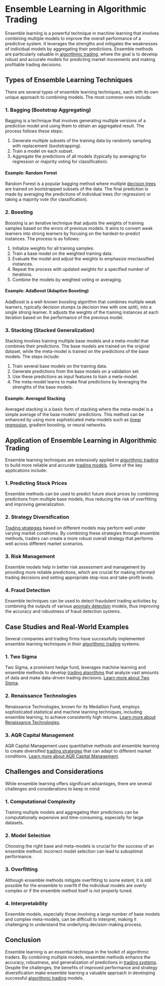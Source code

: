 # Ensemble Learning in Algorithmic Trading

Ensemble learning is a powerful technique in machine learning that involves combining multiple models to improve the overall performance of a predictive system. It leverages the strengths and mitigates the weaknesses of individual models by aggregating their predictions. Ensemble methods are particularly valuable in [algorithmic trading](../a/algorithmic_trading.md), where the goal is to develop robust and accurate models for predicting market movements and making profitable trading decisions.

## Types of Ensemble Learning Techniques

There are several types of ensemble learning techniques, each with its own unique approach to combining models. The most common ones include:

### 1. Bagging (Bootstrap Aggregating)
Bagging is a technique that involves generating multiple versions of a prediction model and using them to obtain an aggregated result. The process follows these steps:
1. Generate multiple subsets of the training data by randomly sampling with replacement (bootstrapping).
2. Train a model on each subset.
3. Aggregate the predictions of all models (typically by averaging for regression or majority voting for classification).

#### Example: Random Forest
Random Forest is a popular bagging method where multiple [decision trees](../d/decision_trees.md) are trained on bootstrapped subsets of the data. The final prediction is made by averaging the predictions of individual trees (for regression) or taking a majority vote (for classification).

### 2. Boosting
Boosting is an iterative technique that adjusts the weights of training samples based on the errors of previous models. It aims to convert weak learners into strong learners by focusing on the hardest-to-predict instances. The process is as follows:
1. Initialize weights for all training samples.
2. Train a base model on the weighted training data.
3. Evaluate the model and adjust the weights to emphasize misclassified instances.
4. Repeat the process with updated weights for a specified number of iterations.
5. Combine the models by weighted voting or averaging.

#### Example: AdaBoost (Adaptive Boosting)
AdaBoost is a well-known boosting algorithm that combines multiple weak learners, typically decision stumps (a decision tree with one split), into a single strong learner. It adjusts the weights of the training instances at each iteration based on the performance of the previous model.

### 3. Stacking (Stacked Generalization)
Stacking involves training multiple base models and a meta-model that combines their predictions. The base models are trained on the original dataset, while the meta-model is trained on the predictions of the base models. The steps include:
1. Train several base models on the training data.
2. Generate predictions from the base models on a validation set.
3. Use these predictions as input features to train a meta-model.
4. The meta-model learns to make final predictions by leveraging the strengths of the base models.

#### Example: Averaged Stacking
Averaged stacking is a basic form of stacking where the meta-model is a simple average of the base models' predictions. This method can be enhanced by using more sophisticated meta-models such as [linear regression](../l/linear_regression.md), gradient boosting, or neural networks.

## Application of Ensemble Learning in Algorithmic Trading

Ensemble learning techniques are extensively applied in [algorithmic trading](../a/algorithmic_trading.md) to build more reliable and accurate [trading models](../t/trading_models.md). Some of the key applications include:

### 1. Predicting Stock Prices
Ensemble methods can be used to predict future stock prices by combining predictions from multiple base models, thus reducing the risk of overfitting and improving generalization.

### 2. Strategy Diversification
[Trading strategies](../t/trading_strategies.md) based on different models may perform well under varying market conditions. By combining these strategies through ensemble methods, traders can create a more robust overall strategy that performs well across different market scenarios.

### 3. Risk Management
Ensemble models help in better risk assessment and management by providing more reliable predictions, which are crucial for making informed trading decisions and setting appropriate stop-loss and take-profit levels.

### 4. Fraud Detection
Ensemble techniques can be used to detect fraudulent trading activities by combining the outputs of various [anomaly detection](../a/anomaly_detection.md) models, thus improving the accuracy and robustness of fraud detection systems.

## Case Studies and Real-World Examples

Several companies and trading firms have successfully implemented ensemble learning techniques in their [algorithmic trading](../a/algorithmic_trading.md) systems:

### 1. Two Sigma
Two Sigma, a prominent hedge fund, leverages machine learning and ensemble methods to develop [trading algorithms](../t/trading_algorithms.md) that analyze vast amounts of data and make data-driven trading decisions. [Learn more about Two Sigma](https://www.twosigma.com/).

### 2. Renaissance Technologies
Renaissance Technologies, known for its Medallion Fund, employs sophisticated statistical and machine learning techniques, including ensemble learning, to achieve consistently high returns. [Learn more about Renaissance Technologies](https://www.rentec.com/).

### 3. AQR Capital Management
AQR Capital Management uses quantitative methods and ensemble learning to create diversified [trading strategies](../t/trading_strategies.md) that can adapt to different market conditions. [Learn more about AQR Capital Management](https://www.aqr.com/).

## Challenges and Considerations

While ensemble learning offers significant advantages, there are several challenges and considerations to keep in mind:

### 1. Computational Complexity
Training multiple models and aggregating their predictions can be computationally expensive and time-consuming, especially for large datasets.

### 2. Model Selection
Choosing the right base and meta-models is crucial for the success of an ensemble method. Incorrect model selection can lead to suboptimal performance.

### 3. Overfitting
Although ensemble methods mitigate overfitting to some extent, it is still possible for the ensemble to overfit if the individual models are overly complex or if the ensemble method itself is not properly tuned.

### 4. Interpretability
Ensemble models, especially those involving a large number of base models and complex meta-models, can be difficult to interpret, making it challenging to understand the underlying decision-making process.

## Conclusion

Ensemble learning is an essential technique in the toolkit of algorithmic traders. By combining multiple models, ensemble methods enhance the accuracy, robustness, and generalization of predictions in [trading systems](../t/trading_systems.md). Despite the challenges, the benefits of improved performance and strategy diversification make ensemble learning a valuable approach in developing successful [algorithmic trading](../a/algorithmic_trading.md) models.

